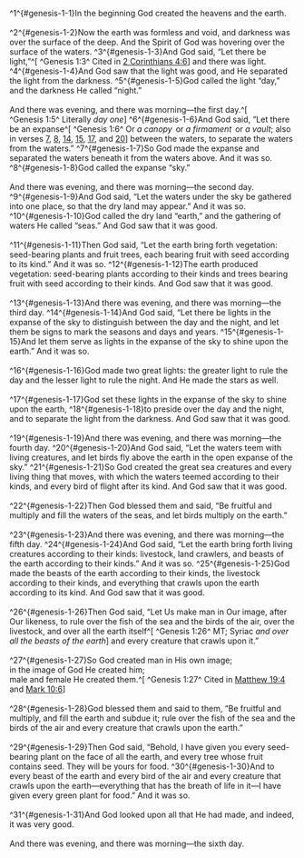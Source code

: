 ^1^{#genesis-1-1}In the beginning God created the heavens and the earth.<br/><br/>
^2^{#genesis-1-2}Now the earth was formless and void, and darkness was over the surface of the deep. And the Spirit of God was hovering over the surface of the waters.
^3^{#genesis-1-3}And God said, “Let there be light,”^[ ^Genesis&nbsp;1:3^ Cited in [2 Corinthians 4:6](/bibles/lightscape/1-corinthians/4#1-corinthians-4-6)] and there was light.
^4^{#genesis-1-4}And God saw that the light was good, and He separated the light from the darkness.
^5^{#genesis-1-5}God called the light “day,” and the darkness He called “night.”<br/><br/>And there was evening, and there was morning—the first day.^[ ^Genesis&nbsp;1:5^ Literally *day one*]
^6^{#genesis-1-6}And God said, “Let there be an expanse^[ ^Genesis&nbsp;1:6^ Or *a canopy*  or *a firmament*  or *a vault*; also in verses [7](#genesis-1-7), [8](#genesis-1-8), [14](#genesis-1-14), [15](#genesis-1-15), [17](#genesis-1-17), and [20](#genesis-1-20)] between the waters, to separate the waters from the waters.”
^7^{#genesis-1-7}So God made the expanse and separated the waters beneath it from the waters above. And it was so.
^8^{#genesis-1-8}God called the expanse “sky.”<br/><br/>And there was evening, and there was morning—the second day.
^9^{#genesis-1-9}And God said, “Let the waters under the sky be gathered into one place, so that the dry land may appear.” And it was so.
^10^{#genesis-1-10}God called the dry land “earth,” and the gathering of waters He called “seas.” And God saw that it was good.<br/><br/>
^11^{#genesis-1-11}Then God said, “Let the earth bring forth vegetation: seed-bearing plants and fruit trees, each bearing fruit with seed according to its kind.” And it was so.
^12^{#genesis-1-12}The earth produced vegetation: seed-bearing plants according to their kinds and trees bearing fruit with seed according to their kinds. And God saw that it was good.<br/><br/>
^13^{#genesis-1-13}And there was evening, and there was morning—the third day.
^14^{#genesis-1-14}And God said, “Let there be lights in the expanse of the sky to distinguish between the day and the night, and let them be signs to mark the seasons and days and years.
^15^{#genesis-1-15}And let them serve as lights in the expanse of the sky to shine upon the earth.” And it was so.<br/><br/>
^16^{#genesis-1-16}God made two great lights: the greater light to rule the day and the lesser light to rule the night. And He made the stars as well.<br/><br/>
^17^{#genesis-1-17}God set these lights in the expanse of the sky to shine upon the earth,
^18^{#genesis-1-18}to preside over the day and the night, and to separate the light from the darkness. And God saw that it was good.<br/><br/>
^19^{#genesis-1-19}And there was evening, and there was morning—the fourth day.
^20^{#genesis-1-20}And God said, “Let the waters teem with living creatures, and let birds fly above the earth in the open expanse of the sky.”
^21^{#genesis-1-21}So God created the great sea creatures and every living thing that moves, with which the waters teemed according to their kinds, and every bird of flight after its kind. And God saw that it was good.<br/><br/>
^22^{#genesis-1-22}Then God blessed them and said, “Be fruitful and multiply and fill the waters of the seas, and let birds multiply on the earth.”<br/><br/>
^23^{#genesis-1-23}And there was evening, and there was morning—the fifth day.
^24^{#genesis-1-24}And God said, “Let the earth bring forth living creatures according to their kinds: livestock, land crawlers, and beasts of the earth according to their kinds.” And it was so.
^25^{#genesis-1-25}God made the beasts of the earth according to their kinds, the livestock according to their kinds, and everything that crawls upon the earth according to its kind. And God saw that it was good.<br/><br/>
^26^{#genesis-1-26}Then God said, “Let Us make man in Our image, after Our likeness, to rule over the fish of the sea and the birds of the air, over the livestock, and over all the earth itself^[ ^Genesis&nbsp;1:26^ MT; Syriac *and over all the beasts of the earth*] and every creature that crawls upon it.”<br/><br/>
^27^{#genesis-1-27}So God created man in His own image;<br/>in the image of God He created him;<br/>male and female He created them.^[ ^Genesis&nbsp;1:27^ Cited in [Matthew 19:4](/bibles/lightscape/matthew/19#matthew-19-4) and [Mark 10:6](/bibles/lightscape/mark/10#mark-10-6)]<br/><br/>
^28^{#genesis-1-28}God blessed them and said to them, “Be fruitful and multiply, and fill the earth and subdue it; rule over the fish of the sea and the birds of the air and every creature that crawls upon the earth.”<br/><br/>
^29^{#genesis-1-29}Then God said, “Behold, I have given you every seed-bearing plant on the face of all the earth, and every tree whose fruit contains seed. They will be yours for food.
^30^{#genesis-1-30}And to every beast of the earth and every bird of the air and every creature that crawls upon the earth—everything that has the breath of life in it—I have given every green plant for food.” And it was so.<br/><br/>
^31^{#genesis-1-31}And God looked upon all that He had made, and indeed, it was very good.<br/><br/>And there was evening, and there was morning—the sixth day.